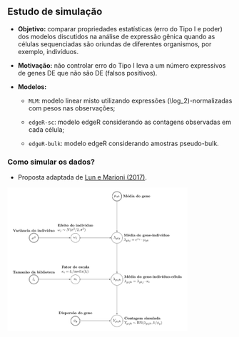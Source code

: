 
<!-- README.md is generated from README.Rmd. Please edit that file -->

## Estudo de simulação

<!-- badges: start -->

<!-- badges: end -->

  - **Objetivo:** comparar propriedades estatísticas (erro do Tipo I e
    poder) dos modelos discutidos na análise de expressão gênica quando
    as células sequenciadas são oriundas de diferentes organismos, por
    exemplo, indivíduos.

  - **Motivação:** não controlar erro do Tipo I leva a um número
    expressivos de genes DE que não são DE (falsos positivos).

  - **Modelos:**
    
      - `MLM`: modelo linear misto utilizando expressões
        \(\log_2\)-normalizadas com pesos nas observações;
    
      - `edgeR-sc`: modelo edgeR considerando as contagens observadas em
        cada célula;
    
      - `edgeR-bulk`: modelo edgeR considerando amostras pseudo-bulk.

### Como simular os dados?

  - Proposta adaptada de [Lun e Marioni
    (2017)](https://academic.oup.com/biostatistics/article/18/3/451/2970368).

<img src="./figures/tikz_simul.png" width="80%" />
